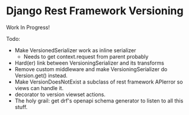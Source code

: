 # Django Rest Framework Versioning
Work In Progress! 

Todo: 
- Make VersionedSerializer work as inline serializer 
  - Needs to get context.request from parent probably
- Hard(er) link between VersioningSerializer and its transforms
- Remove custom middleware and make VersioningSerializer do Version.get() instead. 
- Make VersionDoesNotExist a subclass of rest framework APIerror so views can handle it. 
- decorator to version viewset actions.
- The holy grail: get drf's openapi schema generator to listen to all this stuff. 